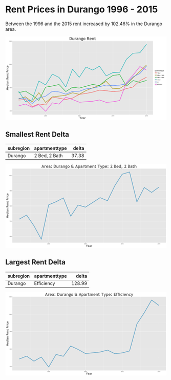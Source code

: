 Rent Prices in Durango 1996 - 2015
================

Between the 1996 and the 2015 rent increased by 102.46% in the Durango area.

![](../images/durango.png)

Smallest Rent Delta
-------------------

| subregion | apartmenttype |  delta|
|:----------|:--------------|------:|
| Durango   | 2 Bed, 2 Bath |  37.38|

![](../images/smallRentDelta/durango.png)

Largest Rent Delta
------------------

| subregion | apartmenttype |   delta|
|:----------|:--------------|-------:|
| Durango   | Efficiency    |  128.99|

![](../images/largeRentDelta/durango.png)
